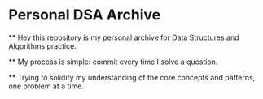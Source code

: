 # Personal DSA Archive

** Hey this repository is my personal archive for Data Structures and Algorithms practice.

** My process is simple: commit every time I solve a question. 

** Trying to solidify my understanding of the core concepts and patterns, one problem at a time.
